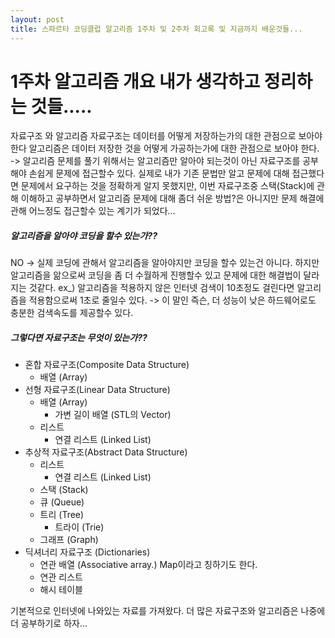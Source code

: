 ```yaml
---
layout: post
title: 스파르타 코딩클럽 알고리즘 1주차 및 2주차 회고록 및 지금까지 배운것들...
---
```



# 1주차 알고리즘 개요 내가 생각하고 정리하는 것들.....
자료구조 와 알고리즘
자료구조는 데이터를 어떻게 저장하는가의 대한 관점으로 보아야한다
알고리즘은 데이터 저장한 것을 어떻게 가공하는가에 대한 관점으로 보아야 한다.
-> 알고리즘 문제를 풀기 위해서는 알고리즘만 알아야 되는것이 아닌 자료구조를 공부해야 손쉽게 문제에 접근할수 있다.
실제로 내가 기존 문법만 알고 문제에 대해 접근했다면 문제에서 요구하는 것을 정확하게 알지 못했지만,
이번 자료구조중 스택(Stack)에 관해 이해하고 공부하면서 알고리즘 문제에 대해 좀더 쉬운 방법?은 아니지만
문제 해결에 관해 어느정도 접근할수 있는 계기가 되었다...

##### 알고리즘을 알아야 코딩을 할수 있는가??
NO -> 실제 코딩에 관해서 알고리즘을 알아야지만 코딩을 할수 있는건 아니다.
하지만 알고리즘을 앎으로써 코딩을 좀 더 수월하게 진행할수 있고 문제에 대한 해결법이 달라지는 것같다.
ex_) 알고리즘을 적용하지 않은 인터넷 검색이 10초정도 걸린다면 알고리즘을 적용함으로써 1초로 줄일수 있다.
-> 이 말인 즉슨, 더 성능이 낮은 하드웨어로도 충분한 검색속도를 제공할수 있다.

##### 그렇다면 자료구조는 무엇이 있는가??
* 혼합 자료구조(Composite Data Structure)
    * 배열 (Array)
* 선형 자료구조(Linear Data Structure)
    * 배열 (Array)
        * 가변 길이 배열 (STL의 Vector)
    * 리스트
        * 연결 리스트 (Linked List)
* 추상적 자료구조(Abstract Data Structure)
    * 리스트
        * 연결 리스트 (Linked List)
    * 스택 (Stack)
    * 큐 (Queue)
    * 트리 (Tree)
        * 트라이 (Trie)
    * 그래프 (Graph)
* 딕셔너리 자료구조 (Dictionaries)
    * 연관 배열 (Associative array.) Map이라고 칭하기도 한다.
    * 연관 리스트
    * 해시 테이블

기본적으로 인터넷에 나와있는 자료를 가져왔다. 더 많은 자료구조와 알고리즘은 나중에 더 공부하기로 하자...

